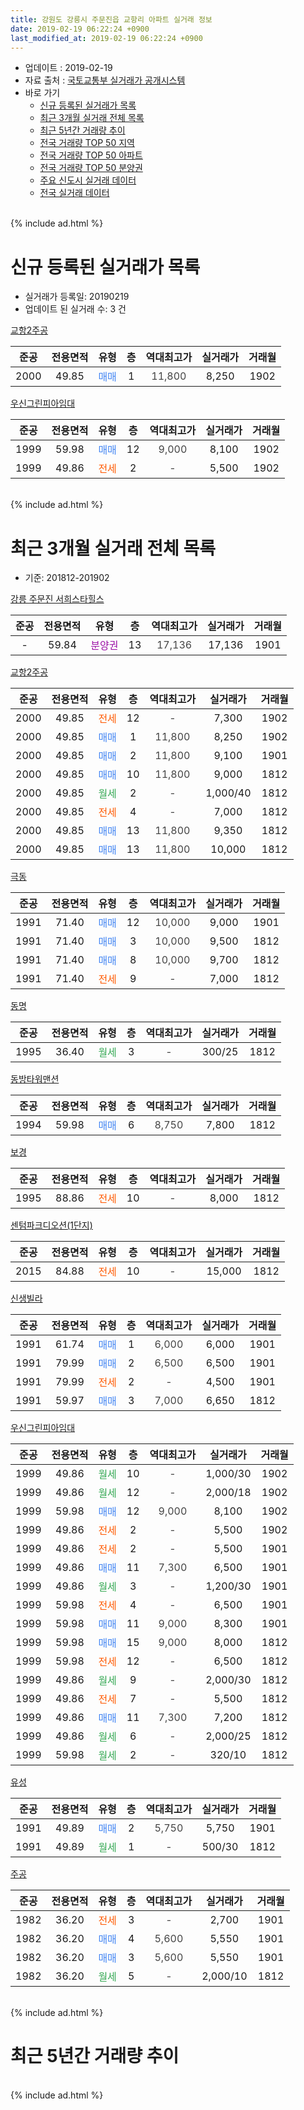 ```yaml
---
title: 강원도 강릉시 주문진읍 교항리 아파트 실거래 정보
date: 2019-02-19 06:22:24 +0900
last_modified_at: 2019-02-19 06:22:24 +0900
---
```


* 업데이트 : 2019-02-19
* 자료 출처 : [국토교통부 실거래가 공개시스템](http://rt.molit.go.kr)
* 바로 가기
    * [신규 등록된 실거래가 목록](#신규-등록된-실거래가-목록)
    * [최근 3개월 실거래 전체 목록](#최근-3개월-실거래-전체-목록)
    * [최근 5년간 거래량 추이](#최근-5년간-거래량-추이)
    * [전국 거래량 TOP 50 지역](https://inasie.github.io/apt-trade-info/최근-3개월-전국에서-가장-거래가-많이-발생한-지역)
    * [전국 거래량 TOP 50 아파트](https://inasie.github.io/apt-trade-info/최근-3개월-전국에서-가장-거래가-많이-발생한-아파트)
    * [전국 거래량 TOP 50 분양권](https://inasie.github.io/apt-trade-info/최근-3개월-전국에서-가장-거래가-많이-발생한-분양권)
    * [주요 신도시 실거래 데이터](https://inasie.github.io/apt-trade-info/주요-신도시)
    * [전국 실거래 데이터](https://inasie.github.io/apt-trade-info/전국)
<br>
{% include ad.html %}
<br>

# 신규 등록된 실거래가 목록
* 실거래가 등록일: 20190219
* 업데이트 된 실거래 수: 3 건


[교항2주공](https://search.naver.com/search.naver?query=%EA%B0%95%EC%9B%90%EB%8F%84+%EA%B0%95%EB%A6%89%EC%8B%9C+%EC%A3%BC%EB%AC%B8%EC%A7%84%EC%9D%8D+%EA%B5%90%ED%95%AD%EB%A6%AC+%EA%B5%90%ED%95%AD2%EC%A3%BC%EA%B3%B5)

|준공|전용면적|유형|층|역대최고가|실거래가|거래월|
|:---:|:---:|:---:|:---:|:---:|:---:|:---:|
|2000|49.85|<span style="color:#4285f3">매매</span>|1|<span style="color:#444444">11,800</span>|8,250|1902|

[우신그린피아임대](https://search.naver.com/search.naver?query=%EA%B0%95%EC%9B%90%EB%8F%84+%EA%B0%95%EB%A6%89%EC%8B%9C+%EC%A3%BC%EB%AC%B8%EC%A7%84%EC%9D%8D+%EA%B5%90%ED%95%AD%EB%A6%AC+%EC%9A%B0%EC%8B%A0%EA%B7%B8%EB%A6%B0%ED%94%BC%EC%95%84%EC%9E%84%EB%8C%80)

|준공|전용면적|유형|층|역대최고가|실거래가|거래월|
|:---:|:---:|:---:|:---:|:---:|:---:|:---:|
|1999|59.98|<span style="color:#4285f3">매매</span>|12|<span style="color:#444444">9,000</span>|8,100|1902|
|1999|49.86|<span style="color:#ff5a00">전세</span>|2|<span style="color:#444444">-</span>|5,500|1902|


<br>
{% include ad.html %}
<br>

# 최근 3개월 실거래 전체 목록
* 기준: 201812-201902


[강릉 주문진 서희스타힐스](https://search.naver.com/search.naver?query=%EA%B0%95%EC%9B%90%EB%8F%84+%EA%B0%95%EB%A6%89%EC%8B%9C+%EC%A3%BC%EB%AC%B8%EC%A7%84%EC%9D%8D+%EA%B5%90%ED%95%AD%EB%A6%AC+%EA%B0%95%EB%A6%89+%EC%A3%BC%EB%AC%B8%EC%A7%84+%EC%84%9C%ED%9D%AC%EC%8A%A4%ED%83%80%ED%9E%90%EC%8A%A4)

|준공|전용면적|유형|층|역대최고가|실거래가|거래월|
|:---:|:---:|:---:|:---:|:---:|:---:|:---:|
|-|59.84|<span style="color:#9C11A5">분양권</span>|13|<span style="color:#444444">17,136</span>|17,136|1901|

[교항2주공](https://search.naver.com/search.naver?query=%EA%B0%95%EC%9B%90%EB%8F%84+%EA%B0%95%EB%A6%89%EC%8B%9C+%EC%A3%BC%EB%AC%B8%EC%A7%84%EC%9D%8D+%EA%B5%90%ED%95%AD%EB%A6%AC+%EA%B5%90%ED%95%AD2%EC%A3%BC%EA%B3%B5)

|준공|전용면적|유형|층|역대최고가|실거래가|거래월|
|:---:|:---:|:---:|:---:|:---:|:---:|:---:|
|2000|49.85|<span style="color:#ff5a00">전세</span>|12|<span style="color:#444444">-</span>|7,300|1902|
|2000|49.85|<span style="color:#4285f3">매매</span>|1|<span style="color:#444444">11,800</span>|8,250|1902|
|2000|49.85|<span style="color:#4285f3">매매</span>|2|<span style="color:#444444">11,800</span>|9,100|1901|
|2000|49.85|<span style="color:#4285f3">매매</span>|10|<span style="color:#444444">11,800</span>|9,000|1812|
|2000|49.85|<span style="color:#34a853">월세</span>|2|<span style="color:#444444">-</span>|1,000/40|1812|
|2000|49.85|<span style="color:#ff5a00">전세</span>|4|<span style="color:#444444">-</span>|7,000|1812|
|2000|49.85|<span style="color:#4285f3">매매</span>|13|<span style="color:#444444">11,800</span>|9,350|1812|
|2000|49.85|<span style="color:#4285f3">매매</span>|13|<span style="color:#444444">11,800</span>|10,000|1812|

[극동](https://search.naver.com/search.naver?query=%EA%B0%95%EC%9B%90%EB%8F%84+%EA%B0%95%EB%A6%89%EC%8B%9C+%EC%A3%BC%EB%AC%B8%EC%A7%84%EC%9D%8D+%EA%B5%90%ED%95%AD%EB%A6%AC+%EA%B7%B9%EB%8F%99)

|준공|전용면적|유형|층|역대최고가|실거래가|거래월|
|:---:|:---:|:---:|:---:|:---:|:---:|:---:|
|1991|71.40|<span style="color:#4285f3">매매</span>|12|<span style="color:#444444">10,000</span>|9,000|1901|
|1991|71.40|<span style="color:#4285f3">매매</span>|3|<span style="color:#444444">10,000</span>|9,500|1812|
|1991|71.40|<span style="color:#4285f3">매매</span>|8|<span style="color:#444444">10,000</span>|9,700|1812|
|1991|71.40|<span style="color:#ff5a00">전세</span>|9|<span style="color:#444444">-</span>|7,000|1812|

[동명](https://search.naver.com/search.naver?query=%EA%B0%95%EC%9B%90%EB%8F%84+%EA%B0%95%EB%A6%89%EC%8B%9C+%EC%A3%BC%EB%AC%B8%EC%A7%84%EC%9D%8D+%EA%B5%90%ED%95%AD%EB%A6%AC+%EB%8F%99%EB%AA%85)

|준공|전용면적|유형|층|역대최고가|실거래가|거래월|
|:---:|:---:|:---:|:---:|:---:|:---:|:---:|
|1995|36.40|<span style="color:#34a853">월세</span>|3|<span style="color:#444444">-</span>|300/25|1812|

[동방타워맨션](https://search.naver.com/search.naver?query=%EA%B0%95%EC%9B%90%EB%8F%84+%EA%B0%95%EB%A6%89%EC%8B%9C+%EC%A3%BC%EB%AC%B8%EC%A7%84%EC%9D%8D+%EA%B5%90%ED%95%AD%EB%A6%AC+%EB%8F%99%EB%B0%A9%ED%83%80%EC%9B%8C%EB%A7%A8%EC%85%98)

|준공|전용면적|유형|층|역대최고가|실거래가|거래월|
|:---:|:---:|:---:|:---:|:---:|:---:|:---:|
|1994|59.98|<span style="color:#4285f3">매매</span>|6|<span style="color:#444444">8,750</span>|7,800|1812|

[보경](https://search.naver.com/search.naver?query=%EA%B0%95%EC%9B%90%EB%8F%84+%EA%B0%95%EB%A6%89%EC%8B%9C+%EC%A3%BC%EB%AC%B8%EC%A7%84%EC%9D%8D+%EA%B5%90%ED%95%AD%EB%A6%AC+%EB%B3%B4%EA%B2%BD)

|준공|전용면적|유형|층|역대최고가|실거래가|거래월|
|:---:|:---:|:---:|:---:|:---:|:---:|:---:|
|1995|88.86|<span style="color:#ff5a00">전세</span>|10|<span style="color:#444444">-</span>|8,000|1812|

[센텀파크디오션(1단지)](https://search.naver.com/search.naver?query=%EA%B0%95%EC%9B%90%EB%8F%84+%EA%B0%95%EB%A6%89%EC%8B%9C+%EC%A3%BC%EB%AC%B8%EC%A7%84%EC%9D%8D+%EA%B5%90%ED%95%AD%EB%A6%AC+%EC%84%BC%ED%85%80%ED%8C%8C%ED%81%AC%EB%94%94%EC%98%A4%EC%85%98%281%EB%8B%A8%EC%A7%80%29)

|준공|전용면적|유형|층|역대최고가|실거래가|거래월|
|:---:|:---:|:---:|:---:|:---:|:---:|:---:|
|2015|84.88|<span style="color:#ff5a00">전세</span>|10|<span style="color:#444444">-</span>|15,000|1812|

[신생빌라](https://search.naver.com/search.naver?query=%EA%B0%95%EC%9B%90%EB%8F%84+%EA%B0%95%EB%A6%89%EC%8B%9C+%EC%A3%BC%EB%AC%B8%EC%A7%84%EC%9D%8D+%EA%B5%90%ED%95%AD%EB%A6%AC+%EC%8B%A0%EC%83%9D%EB%B9%8C%EB%9D%BC)

|준공|전용면적|유형|층|역대최고가|실거래가|거래월|
|:---:|:---:|:---:|:---:|:---:|:---:|:---:|
|1991|61.74|<span style="color:#4285f3">매매</span>|1|<span style="color:#444444">6,000</span>|6,000|1901|
|1991|79.99|<span style="color:#4285f3">매매</span>|2|<span style="color:#444444">6,500</span>|6,500|1901|
|1991|79.99|<span style="color:#ff5a00">전세</span>|2|<span style="color:#444444">-</span>|4,500|1901|
|1991|59.97|<span style="color:#4285f3">매매</span>|3|<span style="color:#444444">7,000</span>|6,650|1812|

[우신그린피아임대](https://search.naver.com/search.naver?query=%EA%B0%95%EC%9B%90%EB%8F%84+%EA%B0%95%EB%A6%89%EC%8B%9C+%EC%A3%BC%EB%AC%B8%EC%A7%84%EC%9D%8D+%EA%B5%90%ED%95%AD%EB%A6%AC+%EC%9A%B0%EC%8B%A0%EA%B7%B8%EB%A6%B0%ED%94%BC%EC%95%84%EC%9E%84%EB%8C%80)

|준공|전용면적|유형|층|역대최고가|실거래가|거래월|
|:---:|:---:|:---:|:---:|:---:|:---:|:---:|
|1999|49.86|<span style="color:#34a853">월세</span>|10|<span style="color:#444444">-</span>|1,000/30|1902|
|1999|49.86|<span style="color:#34a853">월세</span>|12|<span style="color:#444444">-</span>|2,000/18|1902|
|1999|59.98|<span style="color:#4285f3">매매</span>|12|<span style="color:#444444">9,000</span>|8,100|1902|
|1999|49.86|<span style="color:#ff5a00">전세</span>|2|<span style="color:#444444">-</span>|5,500|1902|
|1999|49.86|<span style="color:#ff5a00">전세</span>|2|<span style="color:#444444">-</span>|5,500|1901|
|1999|49.86|<span style="color:#4285f3">매매</span>|11|<span style="color:#444444">7,300</span>|6,500|1901|
|1999|49.86|<span style="color:#34a853">월세</span>|3|<span style="color:#444444">-</span>|1,200/30|1901|
|1999|59.98|<span style="color:#ff5a00">전세</span>|4|<span style="color:#444444">-</span>|6,500|1901|
|1999|59.98|<span style="color:#4285f3">매매</span>|11|<span style="color:#444444">9,000</span>|8,300|1901|
|1999|59.98|<span style="color:#4285f3">매매</span>|15|<span style="color:#444444">9,000</span>|8,000|1812|
|1999|59.98|<span style="color:#ff5a00">전세</span>|12|<span style="color:#444444">-</span>|6,500|1812|
|1999|49.86|<span style="color:#34a853">월세</span>|9|<span style="color:#444444">-</span>|2,000/30|1812|
|1999|49.86|<span style="color:#ff5a00">전세</span>|7|<span style="color:#444444">-</span>|5,500|1812|
|1999|49.86|<span style="color:#4285f3">매매</span>|11|<span style="color:#444444">7,300</span>|7,200|1812|
|1999|49.86|<span style="color:#34a853">월세</span>|6|<span style="color:#444444">-</span>|2,000/25|1812|
|1999|59.98|<span style="color:#34a853">월세</span>|2|<span style="color:#444444">-</span>|320/10|1812|

[유성](https://search.naver.com/search.naver?query=%EA%B0%95%EC%9B%90%EB%8F%84+%EA%B0%95%EB%A6%89%EC%8B%9C+%EC%A3%BC%EB%AC%B8%EC%A7%84%EC%9D%8D+%EA%B5%90%ED%95%AD%EB%A6%AC+%EC%9C%A0%EC%84%B1)

|준공|전용면적|유형|층|역대최고가|실거래가|거래월|
|:---:|:---:|:---:|:---:|:---:|:---:|:---:|
|1991|49.89|<span style="color:#4285f3">매매</span>|2|<span style="color:#444444">5,750</span>|5,750|1901|
|1991|49.89|<span style="color:#34a853">월세</span>|1|<span style="color:#444444">-</span>|500/30|1812|

[주공](https://search.naver.com/search.naver?query=%EA%B0%95%EC%9B%90%EB%8F%84+%EA%B0%95%EB%A6%89%EC%8B%9C+%EC%A3%BC%EB%AC%B8%EC%A7%84%EC%9D%8D+%EA%B5%90%ED%95%AD%EB%A6%AC+%EC%A3%BC%EA%B3%B5)

|준공|전용면적|유형|층|역대최고가|실거래가|거래월|
|:---:|:---:|:---:|:---:|:---:|:---:|:---:|
|1982|36.20|<span style="color:#ff5a00">전세</span>|3|<span style="color:#444444">-</span>|2,700|1901|
|1982|36.20|<span style="color:#4285f3">매매</span>|4|<span style="color:#444444">5,600</span>|5,550|1901|
|1982|36.20|<span style="color:#4285f3">매매</span>|3|<span style="color:#444444">5,600</span>|5,550|1901|
|1982|36.20|<span style="color:#34a853">월세</span>|5|<span style="color:#444444">-</span>|2,000/10|1812|


<br>
{% include ad.html %}
<br>

# 최근 5년간 거래량 추이


<div style="width:100%;">
    <canvas id="deal_progress" height="200"></canvas>
</div>

<script>
new Chart(document.getElementById("deal_progress"), {
    type: 'line',
    data: {
        labels: ['201402','201403','201404','201405','201406','201407','201408','201409','201410','201411','201412','201501','201502','201503','201504','201505','201506','201507','201508','201509','201510','201511','201512','201601','201602','201603','201604','201605','201606','201607','201608','201609','201610','201611','201612','201701','201702','201703','201704','201705','201706','201707','201708','201709','201710','201711','201712','201801','201802','201803','201804','201805','201806','201807','201808','201809','201810','201811','201812','201901','201902'],
        datasets: [{
            label: '매매',
            pointRadius: 1,
            data: [18, 16, 15, 17, 8, 40, 15, 12, 24, 15, 13, 9, 9, 21, 19, 16, 9, 12, 13, 16, 14, 14, 7, 14, 25, 29, 16, 22, 12, 15, 16, 10, 21, 12, 14, 10, 12, 22, 15, 13, 12, 18, 14, 14, 5, 11, 9, 14, 7, 17, 13, 18, 9, 15, 12, 6, 16, 16, 9, 10, 2],
            borderColor: "rgba(255, 201, 14, 1)",
            backgroundColor: "rgba(255, 201, 14, 0.5)",
            fill: false,
            lineTension: 0
        },{
            label: '전월세',
            pointRadius: 1,
            data: [15, 26, 19, 13, 8, 14, 8, 8, 11, 14, 10, 13, 5, 18, 10, 8, 12, 8, 13, 8, 10, 4, 7, 9, 9, 12, 8, 7, 9, 10, 8, 7, 10, 5, 6, 13, 8, 11, 12, 7, 9, 6, 6, 8, 5, 9, 6, 6, 9, 10, 8, 6, 7, 8, 7, 9, 6, 4, 13, 5, 4],
            borderColor: "rgba(0, 141, 185, 1)",
            backgroundColor: "rgba(0, 141, 185, 0.5)",
            fill: false,
            lineTension: 0
        }
        ]
    },
    options: {
        responsive: true,
        title: {
            display: false
        },
        tooltips: {
            mode: 'index',
            intersect: false
        },
        hover: {
            mode: 'nearest',
            intersect: true
        },
        scales: {
            xAxes: [{
                display: true,
                scaleLabel: {
                    display: true,
                    labelString: '년/월'
                }
            }],
            yAxes: [{
                display: true,
                ticks: {
                    suggestedMin: 0,
                },
                scaleLabel: {
                    display: true,
                    labelString: '실거래 수'
                }
            }]
        }
    }
});

</script>


<br>
{% include ad.html %}
<br>

